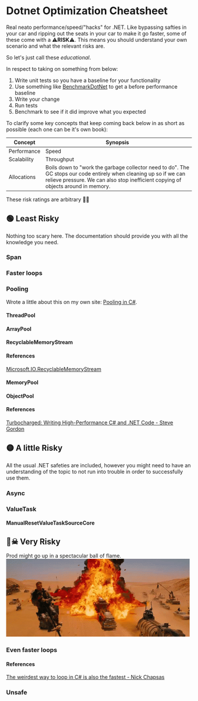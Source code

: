# Dotnet Optimization Cheatsheet

Real neato performance/speed/"hacks" for .NET. Like bypassing safties in your car and ripping out the seats in your car to make it go faster, some of these come with a ⚠**RISK**⚠. This means you should understand your own scenario and what the relevant risks are. 

So let's just call these *educational*.

In respect to taking on something from below:
1. Write unit tests so you have a baseline for your functionality
1. Use something like [BenchmarkDotNet](https://benchmarkdotnet.org/) to get a before performance baseline
1. Write your change
1. Run tests
1. Benchmark to see if it did improve what you expected

To clarify some key concepts that keep coming back below in as short as possible (each one can be it's own book):

| Concept     | Synopsis                                                                                                                                                                                                |
| ----------- | ------------------------------------------------------------------------------------------------------------------------------------------------------------------------------------------------------- |
| Performance | Speed                                                                                                                                                                                                   |
| Scalability | Throughput                                                                                                                                                                                              |
| Allocations | Boils down to "work the garbage collector need to do". The GC stops our code entirely when cleaning up so if we can relieve pressure. We can also stop inefficient copying of objects around in memory. |

These risk ratings are arbitrary 🤷‍♀️

## 🟢 Least Risky 
Nothing too scary here. The documentation should provide you with all the knowledge you need.

### Span

### Faster loops

### Pooling
Wrote a little about this on my own site: [Pooling in C#](https://www.nikouusitalo.com/blog/pooling-in-c/).

#### ThreadPool

#### ArrayPool

#### RecyclableMemoryStream

#### References
[Microsoft.IO.RecyclableMemoryStream](https://github.com/microsoft/Microsoft.IO.RecyclableMemoryStream)

#### MemoryPool

#### ObjectPool

#### References
[Turbocharged: Writing High-Performance C# and .NET Code - Steve Gordon](https://www.youtube.com/watch?v=CwISe8blq38)

## 🟡 A little Risky
All the usual .NET safeties are included, however you might need to have an understanding of the topic to not run into trouble in order to successfully use them.

### Async

### ValueTask

#### ManualResetValueTaskSourceCore

## 🔴☠ Very Risky
Prod might go up in a spectacular ball of flame.
![](images/mad-max-fireball.gif)

### Even faster loops

#### References
[The weirdest way to loop in C# is also the fastest - Nick Chapsas](https://www.youtube.com/watch?v=cwBrWn4m9y8)

### Unsafe